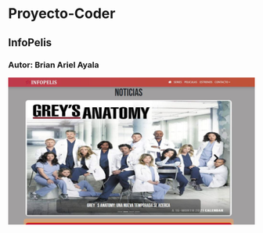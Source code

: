 # Proyecto-Coder
## InfoPelis
### Autor: Brian Ariel Ayala
![CAPTURA](https://github.com/brianayala9624/Proyecto-Coder-House/blob/main/imgs/screem.JPG)
